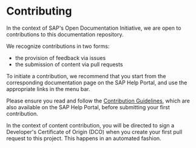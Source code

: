 # Contributing

In the context of SAP's Open Documentation Initiative, we are open to contributions to this documentation repository.

We recognize contributions in two forms:

* the provision of feedback via issues
* the submission of content via pull requests

To initiate a contribution, we recommend that you start from the corresponding documentation page on the SAP Help Portal, and use the appropriate links in the menu bar. <!--INSERT LINK-->

Please ensure you read and follow the [Contribution Guidelines](https://github.com/SAP-docs/contribution-guidelines), which are also available on the SAP Help Portal, before submitting your first contribution. <!--INSERT LINK-->

In the context of content contribution, you will be directed to sign a Developer's Certificate of Origin (DCO) when you create your first pull request to this project. This happens in an automated fashion.
